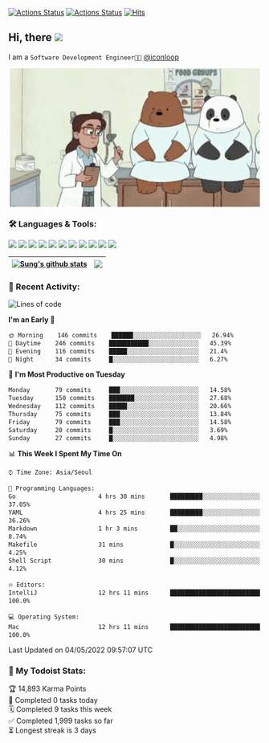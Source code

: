 
[![Actions Status](https://github.com/ddok2/ddok2/workflows/Todoist%20Readme/badge.svg)](https://github.com/ddok2/ddok2/actions)
[![Actions Status](https://github.com/ddok2/ddok2/workflows/wakatime-stats/badge.svg)](https://github.com/ddok2/ddok2/actions)
[![Hits](https://hits.seeyoufarm.com/api/count/incr/badge.svg?url=https%3A%2F%2Fgithub.com%2Fddok2&count_bg=%23FF9595&title_bg=%23555555&icon=github.svg&icon_color=%23FFFFFF&title=hits&edge_flat=false)](https://hits.seeyoufarm.com)

<!-- ![visitors](https://visitor-badge.laobi.icu/badge?page_id=ddok2.ddok2) -->
## Hi, there <img src="https://raw.githubusercontent.com/MartinHeinz/MartinHeinz/master/wave.gif" width="25px">

I am a `Software Development Engineer🧑‍💻` [@iconloop](https://github.com/iconloop)


<p align="center">
    <img align="center" alt="GIF" src="img/debugging.gif" />
</p>


### 🛠 Languages & Tools:
<p>
    <img src="https://img.shields.io/badge/go-%2300ADD8.svg?&style=for-the-badge&logo=go&logoColor=white"/>
    <img src="https://img.shields.io/badge/node.js%20-%2343853D.svg?&style=for-the-badge&logo=node.js&logoColor=white"/>
    <img src="https://img.shields.io/badge/javascript%20-%23323330.svg?&style=for-the-badge&logo=javascript&logoColor=%23F7DF1E"/>
    <img src="https://img.shields.io/badge/typescript%20-%23007ACC.svg?&style=for-the-badge&logo=typescript&logoColor=white"/>
    <img src="https://img.shields.io/badge/python%20-%2314354C.svg?&style=for-the-badge&logo=python&logoColor=white"/>
    <img src="https://img.shields.io/badge/react%20-%2320232a.svg?&style=for-the-badge&logo=react&logoColor=%2361DAFB"/>
    <img src="https://img.shields.io/badge/AWS%20-%23FF9900.svg?&style=for-the-badge&logo=amazon-aws&logoColor=white"/>
    <img src="https://img.shields.io/badge/Google%20Cloud%20-%234285F4.svg?&style=for-the-badge&logo=google-cloud&logoColor=white"/>
    <img src="https://img.shields.io/badge/docker%20-%230db7ed.svg?&style=for-the-badge&logo=docker&logoColor=white"/>
    <img src="https://img.shields.io/badge/kubernetes%20-%23326ce5.svg?&style=for-the-badge&logo=kubernetes&logoColor=white"/>
    <img src="https://img.shields.io/badge/ansible%20-%231A1918.svg?&style=for-the-badge&logo=ansible&logoColor=white"/>
</p>


| <a href="https://github.com/ddok2"><img align="center" src="https://github-readme-stats.vercel.app/api?username=ddok2&show_icons=true&include_all_commits=true&count_private=true&theme=buefy&hide_border=true" alt="Sung's github stats" /></a> | <a href="https://github.com/ddok2"><img align="center" src="https://github-readme-stats.vercel.app/api/top-langs/?username=ddok2&layout=compact&theme=buefy&hide=html,css&hide_border=true" /></a> |
| ------------- | ------------- |


<!-- <details open>
    <summary>📈 My GitHub Stats</summary>
    <p align="center">
        <a href="https://github.com/ddok2">
            <img align="center" src="https://github-readme-stats.vercel.app/api?username=ddok2&show_icons=true&include_all_commits=true&count_private=true&theme=buefy&hide_border=true" alt="Sung's github stats" />
        </a>
    </p>
</details>
<details>
    <summary>💬 Top Languages</summary>
    <p align="center"> 
        <a href="https://github.com/ddok2">
            <img align="center" src="https://github-readme-stats.vercel.app/api/top-langs/?username=ddok2&layout=compact&theme=buefy&hide=html,css&hide_border=true" />
        </a>
    </p>
</details> -->


### 🌈 Recent Activity:
<!--START_SECTION:waka-->
![Lines of code](https://img.shields.io/badge/From%20Hello%20World%20I%27ve%20Written-272%20Thousand%20lines%20of%20code-blue)

**I'm an Early 🐤** 

```text
🌞 Morning    146 commits    ██████░░░░░░░░░░░░░░░░░░░   26.94% 
🌆 Daytime    246 commits    ███████████░░░░░░░░░░░░░░   45.39% 
🌃 Evening    116 commits    █████░░░░░░░░░░░░░░░░░░░░   21.4% 
🌙 Night      34 commits     █░░░░░░░░░░░░░░░░░░░░░░░░   6.27%

```
📅 **I'm Most Productive on Tuesday** 

```text
Monday       79 commits     ███░░░░░░░░░░░░░░░░░░░░░░   14.58% 
Tuesday      150 commits    ███████░░░░░░░░░░░░░░░░░░   27.68% 
Wednesday    112 commits    █████░░░░░░░░░░░░░░░░░░░░   20.66% 
Thursday     75 commits     ███░░░░░░░░░░░░░░░░░░░░░░   13.84% 
Friday       79 commits     ███░░░░░░░░░░░░░░░░░░░░░░   14.58% 
Saturday     20 commits     █░░░░░░░░░░░░░░░░░░░░░░░░   3.69% 
Sunday       27 commits     █░░░░░░░░░░░░░░░░░░░░░░░░   4.98%

```


📊 **This Week I Spent My Time On** 

```text
⌚︎ Time Zone: Asia/Seoul

💬 Programming Languages: 
Go                       4 hrs 30 mins       █████████░░░░░░░░░░░░░░░░   37.05% 
YAML                     4 hrs 25 mins       █████████░░░░░░░░░░░░░░░░   36.26% 
Markdown                 1 hr 3 mins         ██░░░░░░░░░░░░░░░░░░░░░░░   8.74% 
Makefile                 31 mins             █░░░░░░░░░░░░░░░░░░░░░░░░   4.25% 
Shell Script             30 mins             █░░░░░░░░░░░░░░░░░░░░░░░░   4.12%

🔥 Editors: 
IntelliJ                 12 hrs 11 mins      █████████████████████████   100.0%

💻 Operating System: 
Mac                      12 hrs 11 mins      █████████████████████████   100.0%

```


 Last Updated on 04/05/2022 09:57:07 UTC
<!--END_SECTION:waka-->

### 🚧 My Todoist Stats:
<!-- TODO-IST:START -->
🏆  14,893 Karma Points           
🌸  Completed 0 tasks today           
🗓  Completed 9 tasks this week           
✅  Completed 1,999 tasks so far           
⏳  Longest streak is 3 days
<!-- TODO-IST:END -->

